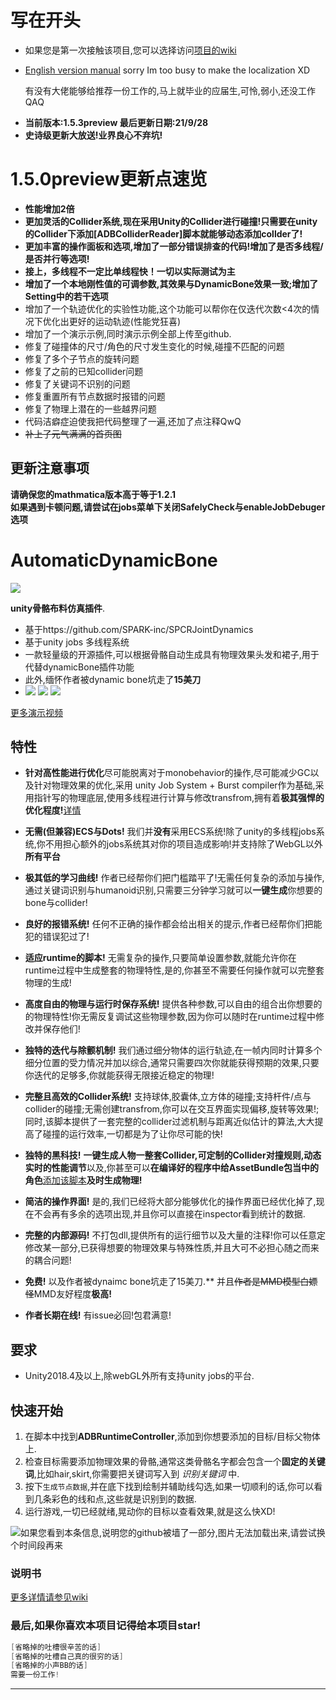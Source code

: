 # 写在开头  
* 如果您是第一次接触该项目,您可以选择访问[项目的wiki](https://github.com/OneYoungMean/Automatic-DynamicBone/wiki)  
* [English version manual](https://github.com/OneYoungMean/Automatic-DynamicBone/wiki/English-version-manual)  sorry Im too busy to make the localization XD  

  有没有大佬能够给推荐一份工作的,马上就毕业的应届生,可怜,弱小,还没工作QAQ
  
- **当前版本:1.5.3preview 最后更新日期:21/9/28**  
- **史诗级更新大放送!业界良心不弃坑!**


# 1.5.0preview更新点速览    
* **性能增加2倍**
* **更加灵活的Collider系统,现在采用Unity的Collider进行碰撞!只需要在unity的Collider下添加[ADBColliderReader]脚本就能够动态添加collder了!**  
* **更加丰富的操作面板和选项,增加了一部分错误排查的代码!增加了是否多线程/是否并行等选项!**
* **接上，多线程不一定比单线程快！一切以实际测试为主**
* **增加了一个本地刚性值的可调参数,其效果与DynamicBone效果一致;增加了Setting中的若干选项**
* 增加了一个轨迹优化的实验性功能,这个功能可以帮你在仅迭代次数<4次的情况下优化出更好的运动轨迹(性能党狂喜)
* 增加了一个演示示例,同时演示示例全部上传至github.  
* 修复了碰撞体的尺寸/角色的尺寸发生变化的时候,碰撞不匹配的问题
* 修复了多个子节点的旋转问题
* 修复了之前的已知collider问题
* 修复了关键词不识别的问题
* 修复重置所有节点数据时报错的问题
* 修复了物理上潜在的一些越界问题
* 代码洁癖症迫使我把代码整理了一遍,还加了点注释QwQ
* ~~补上了元气满满的首页图~~

## 更新注意事项
**请确保您的mathmatica版本高于等于1.2.1**  
**如果遇到卡顿问题,请尝试在jobs菜单下关闭SafelyCheck与enableJobDebuger选项**  

# AutomaticDynamicBone 
![](https://z3.ax1x.com/2021/09/29/44E1Gn.png) 

**unity骨骼布料仿真插件**. 
* 基于https://github.com/SPARK-inc/SPCRJointDynamics
* 基于unity jobs 多线程系统
* 一款轻量级的开源插件,可以根据骨骼自动生成具有物理效果头发和裙子,用于代替dynamicBone插件功能
* 此外,缅怀作者被dynamic bone坑走了**15美刀**  
* ![](https://z3.ax1x.com/2021/09/29/45i1LF.gif)
![](https://z3.ax1x.com/2021/09/29/44EJMV.gif)
![](https://z3.ax1x.com/2021/09/29/44Kfn1.gif)  

[更多演示视频](https://www.bilibili.com/video/BV1wP4y187xE/)  

## 特性

- **针对高性能进行优化**尽可能脱离对于monobehavior的操作,尽可能减少GC以及针对物理效果的优化,采用 unity Job System + Burst compiler作为基础,采用指针写的物理底层,使用多线程进行计算与修改transfrom,拥有着**极其强悍的优化程度!**[详情](https://github.com/OneYoungMean/AutomaticDynamicBone/wiki/Q&A#q%E6%80%A7%E8%83%BD%E6%96%B9%E9%9D%A2%E5%85%B7%E4%BD%93%E6%80%8E%E4%B9%88%E6%A0%B7)  

- **无需(但兼容)ECS与Dots!** 我们并**没有**采用ECS系统!除了unity的多线程jobs系统,你不用担心额外的jobs系统其对你的项目造成影响!并支持除了WebGL以外**所有平台**  

- **极其低的学习曲线!** 作者已经帮你们把门槛踏平了!无需任何复杂的添加与操作,通过关键词识别与humanoid识别,只需要三分钟学习就可以**一键生成**你想要的bone与collider!

- **良好的报错系统!** 任何不正确的操作都会给出相关的提示,作者已经帮你们把能犯的错误犯过了!  

- **适应runtime的脚本!** 无需复杂的操作,只要简单设置参数,就能允许你在runtime过程中生成整套的物理特性,是的,你甚至不需要任何操作就可以完整套物理的生成!  

- **高度自由的物理与运行时保存系统!** 提供各种参数,可以自由的组合出你想要的的物理特性!你无需反复调试这些物理参数,因为你可以随时在runtime过程中修改并保存他们!  

- **独特的迭代与除颤机制!** 我们通过细分物体的运行轨迹,在一帧内同时计算多个细分位置的受力情况并加以综合,通常只需要四次你就能获得预期的效果,只要你迭代的足够多,你就能获得无限接近稳定的物理!  

- **完整且高效的Collider系统!** 支持球体,胶囊体,立方体的碰撞;支持杆件/点与collider的碰撞;无需创建transfrom,你可以在交互界面实现偏移,旋转等效果!;同时,该脚本提供了一套完整的collider过滤机制与距离近似估计的算法,大大提高了碰撞的运行效率,一切都是为了让你尽可能的快!  

- **独特的黑科技!** **一键生成人物一整套Collider,可定制的Collider对撞规则,动态实时的性能调节**以及,你甚至可以**在编译好的程序中给AssetBundle包当中的角色**[添加该脚本](https://github.com/OneYoungMean/AutomaticDynamicBone/wiki/ADBRuntimeController%E4%BB%8B%E7%BB%8D#%E5%A6%82%E4%BD%95%E5%9C%A8runtime%E7%9A%84%E6%97%B6%E5%80%99%E6%B7%BB%E5%8A%A0%E8%AF%A5%E8%84%9A%E6%9C%AC)**及时生成物理!**

- **简洁的操作界面!** 是的,我们已经将大部分能够优化的操作界面已经优化掉了,现在不会再有多余的选项出现,并且你可以直接在inspector看到统计的数据.  

- **完整的内部源码!** 不打包dll,提供所有的运行细节以及大量的注释!你可以任意定修改某一部分,已获得想要的物理效果与特殊性质,并且大可不必担心随之而来的耦合问题!  

- **免费!** 以及作者被dynaimc bone坑走了15美刀.** 并且<s>作者是MMD模型白嫖怪</s>MMD友好程度**极高!**

- **作者长期在线!** 有issue必回!包君满意!

## 要求

- Unity2018.4及以上,除webGL外所有支持unity jobs的平台.  


## 快速开始

1. 在脚本中找到**ADBRuntimeController**,添加到你想要添加的目标/目标父物体上.  
2. 检查目标需要添加物理效果的骨骼,通常这类骨骼名字都会包含一个**固定的关键词**,比如hair,skirt,你需要把关键词写入到 _识别关键词_ 中.  
3. 按下`生成节点数据`,并在底下找到绘制并辅助线勾选,如果一切顺利的话,你可以看到几条彩色的线和点,这些就是识别到的数据.  
4. 运行游戏,一切已经就绪,晃动你的目标以查看效果,就是这么快XD!  

![如果您看到本条信息,说明您的github被墙了一部分,图片无法加载出来,请尝试换个时间段再来](https://s1.ax1x.com/2020/08/02/atCRNd.gif) 

### 说明书

[更多详情请参见wiki](https://github.com/OneYoungMean/Automatic-DynamicBone/wiki) 

### 最后,如果你喜欢本项目记得给本项目star!
```C#
[省略掉的吐槽很辛苦的话]
[省略掉的吐槽自己真的很穷的话]
[省略掉的小声BB的话]
需要一份工作!
```
***
